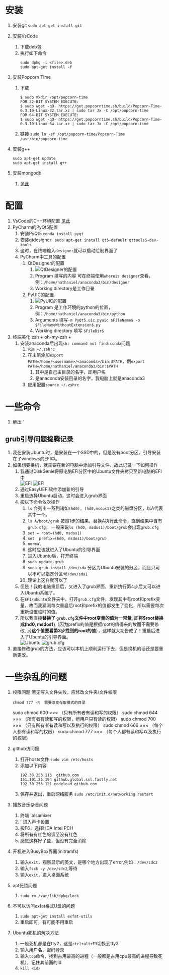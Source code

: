# 安装

1. 安装git
   `sudo apt-get install git`

2. 安装VsCode
   1. 下载deb包
   2. 执行如下命令
        ```
        sudo dpkg -i <file>.deb
        sudo apt-get install -f
        ```
3. 安装Popcorn Time 
   1. 下载
        ```
        $ sudo mkdir /opt/popcorn-time
        FOR 32-BIT SYSTEM EXECUTE:
        $ sudo wget -qO- https://get.popcorntime.sh/build/Popcorn-Time-0.3.10-Linux-32.tar.xz | sudo tar Jx -C /opt/popcorn-time
        FOR 64-BIT SYSTEM EXECUTE:
        $ sudo wget -qO- https://get.popcorntime.sh/build/Popcorn-Time-0.3.10-Linux-64.tar.xz | sudo tar Jx -C /opt/popcorn-time
        ```
    1. 链接
        `sudo ln -sf /opt/popcorn-time/Popcorn-Time /usr/bin/popcorn-time`
4. 安装g++
    ```
    sudo apt-get update
    sudo apt-get install g++
    ```
5. 安装mongodb
   1. [见此](https://www.jianshu.com/p/f0952b4118ec)

# 配置
1. VsCode的C++环境配置
   [见此](https://blog.csdn.net/qq_34347375/article/details/80851417)
2. PyCharm的PyQt5配置
   1. 安装PyQt5
        `conda install pyqt`
   2. 安装qtdesigner
        ` sudo apt-get install qt5-default qttools5-dev-tools`
   3. 这时，在终端输入`designer`就可以启动绘制界面了
   4. PyCharm中工具的配置
      1. QtDesigner的配置
         1. ![QtDesigner的配置](img/1.png)
         2. Program 填写的内容 可在终端使用`whereis designer`查看，例：`/home/nathaniel/anaconda3/bin/designer`
         3. Working directory是工作目录
      2. PyUIC的配置
         1. ![PyUIC的配置](img/2.png)
         2. Program 是工作环境的python的位置，例：`/home/nathaniel/anaconda3/bin/python`
         3. Arguments 填写`-m PyQt5.uic.pyuic $FileName$ -o $FileNameWithoutExtension$.py `
         4. Working directory 填写 `$FileDir$`
3. 终端美化 zsh + oh-my-zsh + 
   1. 安装anaconda后出现`sh: command not find:conda`问题
      1. `vim ~/.zshrc`
      2. 在末尾添加`export PATH=/home/<username>/<anaconda>/bin:$PATH`，例`export PATH=/home/nathaniel/anaconda3/bin:$PATH`
         1. 其中<username>是自己主目录的名字，即用户名
         2. <anaconda>是anaconda安装目录的名字，我电脑上就是anaconda3
      3. 应用配置`source ~/.zshrc`
# 一些命令
1. 解压
   `
## grub引导问题捣腾记录
1. 我在安装Ubuntu时，是安装在一个SSD中的，但是没有boot分区，引导安装在了windows的EFI中。
2. 如果想要换机，就需要在新的电脑中添加引导文件，故此记录一下如何操作
   1. 我通过DiskGenie将原电脑EFi分区中的Ubuntu文件夹拷贝至新电脑的EFI中  <br />  ![EFI](img/11.png) ![EFI](img/12.png)
   2. 通过EasyUEFI软件添加新的引导
   3. 重启选择Ubuntu启动，这时会进入grub界面
   4. 按以下命令依次操作
      1. `ls`   会列出一系列诸如`(hd0), (hd0,msdos1)`之类的磁盘分区，以A代表其中一个。
      2. `ls A/boot/grub` 按照1步的结果，替换A执行此命令，直到结果中含有`grub.cfg`。 一般来说`ls (hd0, msdos1)/boot/grub`会出现`grub.cfg`
      3. `set = root=(hd0, msdos1)` 
      4.  `set  prefix=(hd0, msdos1)/boot/grub`
      5.  `normal`
      6.  这时应该就进入了Ubuntu的引导界面
      7.  进入Ubuntu后，打开终端
      8. `sudo update-grub`
      9. `sudo grub-install /dev/sda` 分区为Ubuntu安装的分区，而且只可以不可以指定分区号`/dev/sda1`
      10. 理论上这样就可以了
   5.  但是！我的电脑重启后，又进入了grub界面，重新执行第4步后又可以进入Ubuntu系统了。
   6.  在`EFI/ubuntu`文件夹中，打开`grub.cfg`文件，发现其中有root和prefix变量，故而我猜测每次重启后root和prefix的值都发生了变化，所以需要每次重新设置临时的值。
   7. 所以我直接**替换了 `grub.cfg`文件中root变量的值为一常量**, 即**将$root替换成(hd0, msdos1)**（因为prefix的值是根据root的值得来的故而不需要修改, 另**这个值要看第3步找到的root的值**），这样就大功告成了！重启后进入了Ubuntu的引导界面。<br /> ![Ubuntu](img/13.png)  ![grub.cfg](img/14.png)  
3. 直接修改grub的方法，应该可以本机上顺利运行下去，但是换机的话还是要重新更改。


# 一些杂乱的问题
1. 权限问题
   若无写入文件失败，应修改文件夹/文件权限

    ```
    chmod 777 -R  需要改变存取模式的目录
    ```
    sudo chmod 600 ××× （只有所有者有读和写的权限）
    sudo chmod 644 ××× （所有者有读和写的权限，组用户只有读的权限）
    sudo chmod 700 ××× （只有所有者有读和写以及执行的权限）
    sudo chmod 666 ××× （每个人都有读和写的权限）
    sudo chmod 777 ××× （每个人都有读和写以及执行的权限）

2. github访问慢
   1. 打开hosts文件
   `sudo vim /etc/hosts`
   1. 添加以下内容
        ```
        192.30.253.113  github.com
        151.101.25.194 github.global.ssl.fastly.net
        192.30.253.121 codeload.github.com
        ```
    1. 保存并退出，重启网络服务
        `sudo /etc/init.d/networking restart`

3. 播放音乐杂音问题
   1. 终端 `alsamixer
   2. ` 进入声卡设置
   3. 按F6，选择HDA Intel PCH
   4. 将所有有红色的调至没有红色
   5. 感觉这样好了些，但没有完全消除

4. 开机进入BusyBox界面(initramfs)
   1. 输入`exit`，观察显示的英文，是哪个地方出现了error,例如：`/dev/sdc2`
   2. 输入`fsck -y /dev/sdc2`,等待
   3. 输入`exit`，进入桌面系统

5. apt死锁问题
   1. `sudo rm /var/lib/dpkg/lock`

6. 不可以访问exfat格式U盘的问题
   1. `sudo apt-get install exfat-utils`
   2. 重启即可，有可能不用重启

7. Ubuntu死机的解决方法
   1. 一般死机都是在tty2，这是`ctrl+alt+F3`切换到tty3
   2. 输入用户名、密码登录
   3. 输入`top`命令，找到占用最高的进程（一般都是占用cpu最高的进程导致死机），记住其前面的id
   4. `kill <id>`